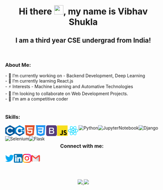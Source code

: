 <link rel="stylesheet" type="text/css" media="all" href="styles.css" />

<h1 align="center">Hi there <img src="https://raw.githubusercontent.com/MartinHeinz/MartinHeinz/master/wave.gif" width="30px" height="30px">, my name is Vibhav Shukla</h1>
<h2 align="center" class="noborder">I am a third year CSE undergrad from India!</h2>
<br>


<h3>About Me:</h3>
- 🔭 I’m currently working on - Backend Development, Deep Learning <br>
- 🌱 I’m currently learning React.js <br>
- ⚡️ Interests - Machine Learning and Automative Technologies <br>
- 👯 I’m looking to collaborate on Web Development Projects. <br>
- 🤝 I'm am a competitive coder <br>

<br>



<h3 align="left">Skills: </h3>

<img align="left"  title="C" alt="C" height="35px" src="./logos/c_colored.png" />
<img align="left" title="C++" alt="C++" height="35px" src="./logos/cpp_coloured.png" />
<img align="left" title="HTML5" alt="HTML5" width="35px" src="./logos/html5_coloured.png" />
<img align="left" title="CSS3" alt="CSS3" width="35px" src="./logos/css3_coloured.png" />
<img align="left" title="Bootstrap" alt="Bootstrap" width="35px" src="./logos/Bootstrap.png" />
<img align="left" title="JS" alt="JavaScript" height="35px" src="./logos/javascript_coloured2.png" />
<img align="left" title="ReactJS" alt="ReactJS" height="35px" src="./logos/react_colored.png" />
<img align="left" title="Python" alt="Python" height="35px"src="https://img.icons8.com/color/48/000000/python.png"/>
<img align="left" title="Jupyter Notebook" alt="JupyterNotebook" height="35px" src="https://img.icons8.com/fluency/48/000000/jupyter.png"/>
<img img align="left"  title="Django" alt="Django" height="35px" src="https://img.icons8.com/color/48/000000/django.png"/>
<img img align="left"  title="Selenium" alt="Selenium" height="35px" src="https://img.icons8.com/stickers/48/000000/selenium-test-automation.png"/>
<img align="left"  title="Flask" alt="Flask" height="35px" src="https://img.icons8.com/flask" />



<br>
<br>
<h3 style="left: 50px; position:relative;">Connect with me:</h3> 

<a href="https://twitter.com/-vibhav10"><img align="left" title="Twitter - Yashvardhan Arora" alt="Twitter" height="28px" src="./logos/twitter_coloured.png"> </a>
<a href="https://www.linkedin.com/in/vibhav-shukla10/"><img align="left" title="LinkedIn - Yashvardhan Arora" alt="LinkedIn" height="28px" src="./logos/linkedin_coloured.png"> </a> 
<a href="https://www.instagram.com/vibhav10/"><img align="left" title="Instagram - Yashvardhan Arora" alt="Instagram" height="28px" src="./logos/instagram_coloured.png"> </a> 
<a href="mailto:vibhav.1507@gmail.com"><img align="left" title="Mail - Vibhav Shukla" alt="Mail" height="28px" src="./logos/gmail_coloured.png"> </a> 




<br>
<br>
<br>
<br>


<p align="center">
<a href="https://github.com/yash22arora">
  <img   width="44%" src="https://github-readme-streak-stats.herokuapp.com/?user=vibhav10&theme=omni&hide_border=true&include_all_commits=true&hide_title=true" />
  
<img   width="45%" src="https://github-readme-stats.vercel.app/api/top-langs/?username=vibhav10&layout=compact&theme=omni&hide_border=true&hide_title=true" />
  <br><br>
  </a>
</p>

